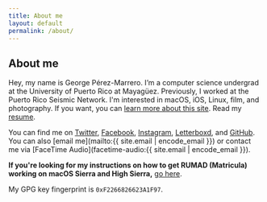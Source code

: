 ```yaml
---
title: About me
layout: default
permalink: /about/
---
```


## About me

Hey, my name is George P&eacute;rez-Marrero. I’m a computer science undergrad at the University of Puerto Rico at Mayag&uuml;ez. Previously, I worked at the Puerto Rico Seismic Network. I'm interested in macOS, iOS, Linux, film, and photography. If you want, you can [learn more about this site](/site/). Read my [resume](/resume/).

You can find me on [Twitter](https://twitter.com/georgeperez/), [Facebook](https://facebook.com/georgeperezmarrero/), [Instagram](https://instagram.com/georgeperez/), [Letterboxd](https://letterboxd.com/georgeperez/), and [GitHub](https://github.com/georgeperez/). You can also [email me](mailto:{{ site.email | encode_email }}) or contact me via [FaceTime Audio](facetime-audio:{{ site.email | encode_email }}). 

**If you're looking for my instructions on how to get RUMAD (Matricula) working on macOS Sierra and High Sierra,** [go here](/matricula).

My GPG key fingerprint is `0xF2266826623A1F97`.
